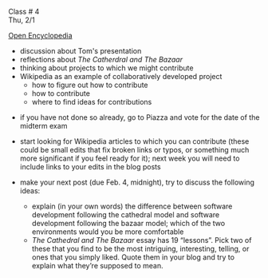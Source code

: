 
<div class="lecture2">
<div class="column_date">

Class # 4 <br> 
Thu, 2/1

</div>

<div class="column_materials">
<p markdown="block">

[Open Encyclopedia](slides/week3/open_encyclopedia.html)  

- discussion about Tom's presentation
- reflections about _The Catherdral and The Bazaar_
- thinking about projects to which we might contribute
- Wikipedia as an example of collaboratively developed project
    - how to figure out how to contribute
    - how to contribute
    - where to find ideas for contributions


</p>
</div>

<div class="column_assign">
<p markdown="block">


- if you have not done so already, go to Piazza and vote for the date of the midterm exam 

- start looking for Wikipedia articles to which you can contribute (these could be small edits that fix broken links or typos, or something much more significant if you feel ready for it); next week you will need to include links to your edits in the blog posts 

- make your next post (due Feb. 4, midnight), try to discuss the following ideas:
    - explain (in your own words) the difference between software development following
    the cathedral model and software development following the bazaar model; which
    of the two environments would you be more comfortable
    - _The Cathedral and The Bazaar_ essay has 19 “lessons”. Pick two of these that you find to be the most intriguing, interesting, telling, or ones that you simply liked. Quote them in your blog and try to explain what they’re supposed to mean.  
    



</p>
</div>
    
</div>
